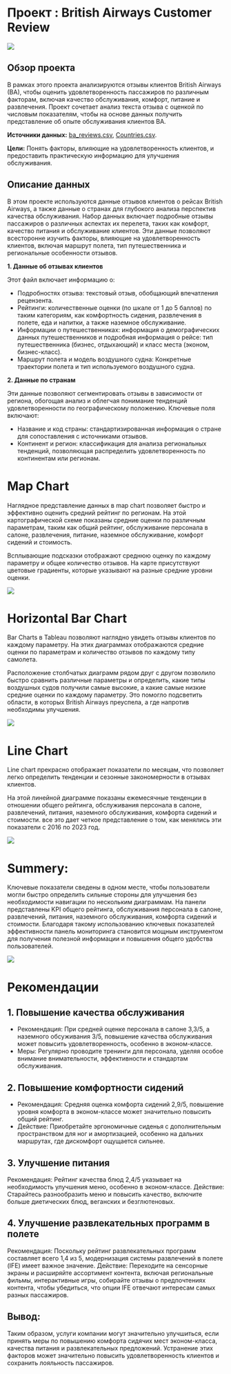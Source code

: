 # Проект : British Airways Customer Review

![](Main_dashboard.png)

## Обзор проекта

В рамках этого проекта анализируются отзывы клиентов British Airways (BA), чтобы оценить удовлетворенность пассажиров по различным факторам, включая качество обслуживания, комфорт, питание и развлечения. Проект сочетает анализ текста отзыва с оценкой по числовым показателям, чтобы на основе данных получить представление об опыте обслуживания клиентов BA.

**Источники данных:** [ba_reviews.csv](https://github.com/Nina9876/DATA-ANALYST-PORTFOLIO/blob/main/Tableau%20British%20Airway%20Reviews%20Dashboard/ba_reviews.csv), [Countries.csv](https://github.com/Nina9876/DATA-ANALYST-PORTFOLIO/blob/main/Tableau%20British%20Airway%20Reviews%20Dashboard/Countries.csv).

**Цели:** Понять факторы, влияющие на удовлетворенность клиентов, и предоставить практическую информацию для улучшения обслуживания.

## Описание данных

В этом проекте используются данные отзывов клиентов о рейсах British Airways, а также данные о странах для глубокого анализа перспектив качества обслуживания. Набор данных включает подробные отзывы пассажиров о различных аспектах их перелета, таких как комфорт, качество питания и обслуживание клиентов. Эти данные позволяют всесторонне изучить факторы, влияющие на удовлетворенность клиентов, включая маршрут полета, тип путешественника и региональные особенности отзывов.

**1. Данные об отзывах клиентов**

  Этот файл включает информацию о:

  - Подробностях отзыва: текстовый отзыв, обобщающий впечатления рецензента.
  - Рейтинги: количественные оценки (по шкале от 1 до 5 баллов) по таким категориям, как комфортность сидения, развлечения в полете, еда и напитки, а также наземное обслуживание.
  - Информации о путешественниках: информация о демографических данных путешественников и подробная информация о рейсе: тип путешественника (бизнес, отдыхающий) и класс места (эконом, бизнес-класс).
  - Маршрут полета и модель воздушного судна: Конкретные траектории полета и тип используемого воздушного судна.

**2. Данные по странам**

  Эти данные позволяют сегментировать отзывы в зависимости от региона, обогощая анализ и облегчая понимание тенденций удовлетворенности по географическому положению. Ключевые поля включают:

  - Название и код страны: стандартизированная информация о стране для сопоставления с источниками отзывов.
  - Континент и регион: классификация для анализа региональных тенденций, позволяющая распределить удовлетворенность по континентам или регионам.

# Map Chart

 Наглядное представление данных в map chart позволяет быстро и эффективно оценить средний рейтинг по регионам. На этой картографической схеме показаны средние оценки по различным параметрам, таким как общий рейтинг, обслуживание персонала в салоне, развлечения, питание, наземное обслуживание, комфорт сидений и стоимость. 
 
 Всплывающие подсказки отображают среднюю оценку по каждому параметру и общее количество отзывов. На карте присутствуют цветовые градиенты, которые указывают на разные средние уровни оценки.
 
 ![](MapChart.png)

# Horizontal Bar Chart

Bar Charts в Tableau позволяют наглядно увидеть отзывы клиентов по каждому параметру. На этих диаграммах отображаются средние оценки по параметрам и количество отзывов по каждому типу самолета.

Расположение столбчатых диаграмм рядом друг с другом позволило быстро сравнить различные параметры и определить, какие типы воздушных судов получили самые высокие, а какие самые низкие средние оценки по каждому параметру. Это помогло подсветить области, в которых British Airways преуспела, а где напротив необходимы улучшения. 

![](BarChart.png)

# Line Chart

Line chart прекрасно отображает показатели по месяцам, что позволяет легко определить тенденции и сезонные закономерности в отзывах клиентов.

На этой линейной диаграмме показаны ежемесячные тенденции в отношении общего рейтинга, обслуживания персонала в салоне, развлечений, питания, наземного обслуживания, комфорта сидений и стоимости. все это дает четкое представление о том, как менялись эти показатели с 2016 по 2023 год.

![](LineChart.png)


# Summery:

Ключевые показатели сведены в одном месте, чтобы пользователи могли быстро определить сильные стороны для улучшения без необходимости навигации по нескольким диаграммам.
На панели представлены KPI общего рейтинга, обслуживания персонала в салоне, развлечений, питания, наземного обслуживания, комфорта сидений и стоимости.
Благодаря такому использованию ключевых показателей эффективности панель мониторинга становится мощным инструментом для получения полезной информации и повышения общего удобства пользователей.

![](summary.png)

# Рекомендации

## 1. Повышение качества обслуживания

  - Рекомендация: При средней оценке персонала в салоне 3,3/5, а наземного обсуживания 3/5, повышение качества обслуживания может повысить удовлетворенность, особенно в эконом-классе.
  - Меры: Регулярно проводите тренинги для персонала, уделяя особое внимание внимательности, эффективности и стандартам обслуживания.

## 2. Повышение комфортности сидений

  - Рекомендация: Средняя оценка комфорта сидений 2,9/5, повышение уровня комфорта в эконом-классе может значительно повысить общий рейтинг.
  - Действие: Приобретайте эргономичные сиденья с дополнительным пространством для ног и амортизацией, особенно на дальних маршрутах, где дискомфорт ощущается сильнее.

## 3. Улучшение питания

Рекомендация: Рейтинг качества блюд 2,4/5 указывает на необходимость улучшения меню, особенно в эконом-классе.
Действие: Старайтесь разнообразить меню и повысить качество, включите больше диетических блюд, веганских и безглютеновых.

## 4. Улучшение развлекательных программ в полете

Рекомендация: Поскольку рейтинг развлекательных программ составляет всего 1,4 из 5, модернизация системы развлечений в полете (IFE) имеет важное значение.
Действие: Переходите на сенсорные экраны и расширяйте ассортимент контента, включая региональные фильмы, интерактивные игры, собирайте отзывы о предпочтениях контента, чтобы убедиться, что опции IFE отвечают интересам самых разных пассажиров.


## Вывод:

Таким образом, услуги компании могут значительно улучшиться, если принять меры по повышению комфорта сидячих мест эконом-класса, качества питания и развлекательных предложений. Устранение этих факторов может значительно повысить удовлетворенность клиентов и сохранить лояльность пассажиров.


